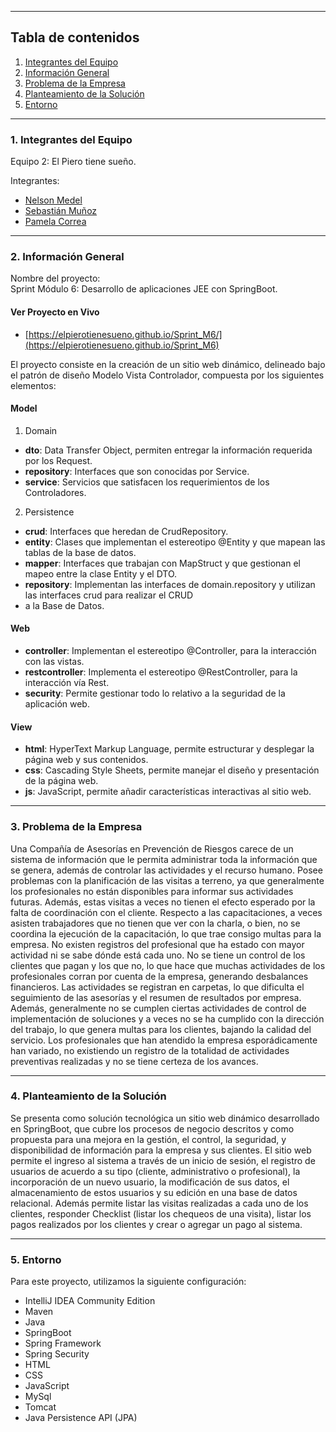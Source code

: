 ***
## Tabla de contenidos

1. [Integrantes del Equipo](#Integrantes-del-Equipo)
2. [Información General](#Información-General)
3. [Problema de la Empresa](#Problema-de-la-Empresa)
4. [Planteamiento de la Solución](#Planteamiento-de-la-Solución)
5. [Entorno](#Entorno)

***
### 1. Integrantes del Equipo <a name="Integrantes-del-Equipo"></a>

Equipo 2: El Piero tiene sueño.

Integrantes:
* [Nelson Medel](https://github.com/chinomedel/Sprint_M6)
* [Sebastián Muñoz](https://github.com/SebMunz/Sprint_M6)
* [Pamela Correa](https://github.com/Pame-b182/Sprint_M6)


***
### 2. Información General <a name="Información-General"></a>

Nombre del proyecto:
<br> Sprint Módulo 6: Desarrollo de aplicaciones JEE con SpringBoot.

#### Ver Proyecto en Vivo
* [https://elpierotienesueno.github.io/Sprint_M6/](https://elpierotienesueno.github.io/Sprint_M6)

El proyecto consiste en la creación de un sitio web dinámico, delineado bajo el patrón de diseño Modelo Vista Controlador,
compuesta por los siguientes elementos:
#### Model
1. Domain
- **dto**: Data Transfer Object, permiten entregar la información requerida por los Request.
- **repository**: Interfaces que son conocidas por Service.
- **service**: Servicios que satisfacen los requerimientos de los Controladores.
2. Persistence
- **crud**: Interfaces que heredan de CrudRepository.
- **entity**: Clases que implementan el estereotipo @Entity y que mapean las tablas de la base de datos.
- **mapper**: Interfaces que trabajan con MapStruct y que gestionan el mapeo entre la clase Entity y el DTO.
- **repository**: Implementan las interfaces de domain.repository y utilizan las interfaces crud para realizar el CRUD 
- a la Base de Datos.
#### Web
- **controller**: Implementan el estereotipo @Controller, para la interacción con las vistas.
- **restcontroller**: Implementa el estereotipo @RestController, para la interacción vía Rest.
- **security**: Permite gestionar todo lo relativo a la seguridad de la aplicación web.
#### View
- **html**: HyperText Markup Language, permite estructurar y desplegar la página web y sus contenidos.
- **css**: Cascading Style Sheets, permite manejar el diseño y presentación de la página web.
- **js**: JavaScript, permite añadir características interactivas al sitio web.

***
### 3. Problema de la Empresa <a name="Problema-de-la-Empresa"></a>

Una Compañía de Asesorías en Prevención de Riesgos carece de un sistema de información que le permita administrar toda
la información que se genera, además de controlar las actividades y el recurso humano.
Posee problemas con la planificación de las visitas a terreno, ya que generalmente los profesionales no están
disponibles para informar sus actividades futuras. Además, estas visitas a veces no tienen el efecto esperado por la
falta de coordinación con el cliente.
Respecto a las capacitaciones, a veces asisten trabajadores que no tienen que ver con la charla, o bien, no se coordina
la ejecución de la capacitación, lo que trae consigo multas para la empresa.
No existen registros del profesional que ha estado con mayor actividad ni se sabe dónde está cada uno.
No se tiene un control de los clientes que pagan y los que no, lo que hace que muchas actividades de los profesionales
corran por cuenta de la empresa, generando desbalances financieros.
Las actividades se registran en carpetas, lo que dificulta el seguimiento de las asesorías y el resumen de resultados
por empresa. Además, generalmente no se cumplen ciertas actividades de control de implementación de soluciones y a veces
no se ha cumplido con la dirección del trabajo, lo que genera multas para los clientes, bajando la calidad del servicio.
Los profesionales que han atendido la empresa esporádicamente han variado, no existiendo un registro de la totalidad de
actividades preventivas realizadas y no se tiene certeza de los avances.

***
### 4. Planteamiento de la Solución <a name="Planteamiento-de-la-solución"></a>

Se presenta como solución tecnológica un sitio web dinámico desarrollado en SpringBoot, que cubre los procesos de negocio
descritos y como propuesta para una mejora en la gestión, el control, la seguridad, y disponibilidad de información
para la empresa y sus clientes.
El sitio web permite el ingreso al sistema a través de un inicio de sesión, el registro de usuarios de acuerdo a su tipo
(cliente, administrativo o profesional), la incorporación de un nuevo usuario, la modificación de sus datos, el
almacenamiento de estos usuarios y su edición en una base de datos relacional. Además permite listar las visitas realizadas
a cada uno de los clientes, responder Checklist (listar los chequeos de una visita), listar los pagos realizados
por los clientes y crear o agregar un pago al sistema.

***
### 5. Entorno <a name="Entorno"></a>
Para este proyecto, utilizamos la siguiente configuración:
- IntelliJ IDEA Community Edition
- Maven
- Java
- SpringBoot
- Spring Framework
- Spring Security
- HTML
- CSS
- JavaScript
- MySql
- Tomcat
- Java Persistence API (JPA)
